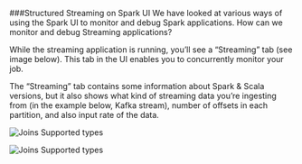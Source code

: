 ###Structured Streaming on Spark UI
We have looked at various ways of using the Spark UI to monitor and debug Spark applications. How can we monitor and debug Streaming applications?

While the streaming application is running, you’ll see a “Streaming” tab (see image below). This tab in the UI enables you to concurrently monitor your job.

The “Streaming” tab contains some information about Spark & Scala versions, but it also shows what kind of streaming data you’re ingesting from (in the example below, Kafka stream), number of offsets in each partition, and also input rate of the data.

![Joins Supported types](/Users/sampatbudankayala/PycharmProjects/UdacityStreaming/docs_spark/sample_exercise5_spark_integration_with_kafka/ss.png)

![Joins Supported types](/Users/sampatbudankayala/PycharmProjects/UdacityStreaming/docs_spark/sample_exercise5_spark_integration_with_kafka/ss1.png)


